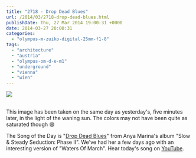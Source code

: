 ```yaml
---
title: "2718 - Drop Dead Blues"
url: /2014/03/2718-drop-dead-blues.html
publishDate: Thu, 27 Mar 2014 19:00:31 +0000
date: 2014-03-27 20:00:31
categories: 
  - "olympus-m-zuiko-digital-25mm-f1-8"
tags: 
  - "architecture"
  - "austria"
  - "olympus-om-d-e-m1"
  - "underground"
  - "vienna"
  - "wien"
---
```

<div class="container">
<div class="center"><a target="_blank" href="https://d25zfm9zpd7gm5.cloudfront.net/1200x1200/2014/20140320_172255_lr.jpg"><img src="https://d25zfm9zpd7gm5.cloudfront.net/0600x0600/2014/20140320_172255_lr.jpg" /></a></div>
</div>
<br />

This image has been taken on the same day as yesterday's, five minutes later, in the light of the waning sun. The colors may not have been quite as saturated though 😄

The Song of the Day is "<a href="http://www.lyricsmode.com/lyrics/a/anya_marina/drop_dead_blues.html" target="_blank">Drop Dead Blues</a>" from Anya Marina's album "Slow &amp; Steady Seduction: Phase II". We've had her a few days ago with an interesting version of "Waters Of March". Hear today's song on <a href="https://www.youtube.com/watch?v=TH_hwJtSdjc" target="_blank">YouTube</a>.
